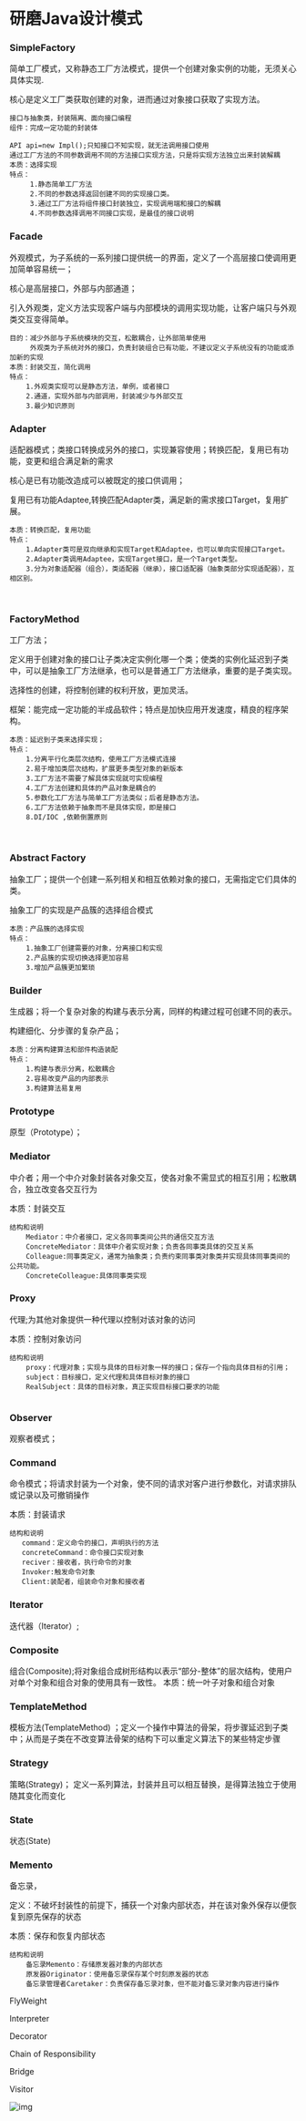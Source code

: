 # 研磨Java设计模式

### SimpleFactory

简单工厂模式，又称静态工厂方法模式，提供一个创建对象实例的功能，无须关心具体实现.

核心是定义工厂类获取创建的对象，进而通过对象接口获取了实现方法。

	接口与抽象类，封装隔离、面向接口编程
	组件：完成一定功能的封装体
	
	API api=new Impl();只知接口不知实现，就无法调用接口使用
	通过工厂方法的不同参数调用不同的方法接口实现方法，只是将实现方法独立出来封装解耦
	本质：选择实现
	特点：
	     1.静态简单工厂方法
		 2.不同的参数选择返回创建不同的实现接口类。
		 3.通过工厂方法将组件接口封装独立，实现调用端和接口的解耦
		 4.不同参数选择调用不同接口实现，是最佳的接口说明



### Facade

外观模式，为子系统的一系列接口提供统一的界面，定义了一个高层接口使调用更加简单容易统一；

核心是高层接口，外部与内部通道；

引入外观类，定义方法实现客户端与内部模块的调用实现功能，让客户端只与外观类交互变得简单。

```
目的：减少外部与子系统模块的交互，松散耦合，让外部简单使用
	 外观类为子系统对外的接口，负责封装组合已有功能，不建议定义子系统没有的功能或添加新的实现
本质：封装交互，简化调用
特点：
	1.外观类实现可以是静态方法，单例，或者接口
    2.通道，实现外部与内部调用，封装减少与外部交互
	3.最少知识原则
```



### Adapter		

适配器模式；类接口转换成另外的接口，实现兼容使用；转换匹配，复用已有功能，变更和组合满足新的需求

核心是已有功能改造成可以被既定的接口供调用；

复用已有功能Adaptee,转换匹配Adapter类，满足新的需求接口Target，复用扩展。

```
本质：转换匹配，复用功能
特点：
	1.Adapter类可是双向继承和实现Target和Adaptee，也可以单向实现接口Target。
	2.Adapter类调用Adaptee，实现Target接口，是一个Target类型。
	3.分为对象适配器（组合），类适配器（继承），接口适配器（抽象类部分实现适配器），互相区别。
```

​		  

### FactoryMethod

工厂方法；

定义用于创建对象的接口让子类决定实例化哪一个类；使类的实例化延迟到子类中，可以是抽象工厂方法继承，也可以是普通工厂方法继承，重要的是子类实现。

选择性的创建，将控制创建的权利开放，更加灵活。

 框架：能完成一定功能的半成品软件；特点是加快应用开发速度，精良的程序架构。

	本质：延迟到子类来选择实现；
	特点：  
	    1.分离平行化类层次结构，使用工厂方法模式连接
		2.易于增加类层次结构，扩展更多类型对象的新版本
		3.工厂方法不需要了解具体实现就可实现编程
		4.工厂方法创建和具体的产品对象是耦合的
		5.参数化工厂方法与简单工厂方法类似；后者是静态方法。
		6.工厂方法依赖于抽象而不是具体实现，即是接口
		8.DI/IOC ,依赖倒置原则

​		

### Abstract Factory	

抽象工厂；提供一个创建一系列相关和相互依赖对象的接口，无需指定它们具体的类。

抽象工厂的实现是产品簇的选择组合模式

```
本质：产品簇的选择实现
特点：
	1.抽象工厂创建需要的对象，分离接口和实现
	2.产品簇的实现切换选择更加容易
	3.增加产品簇更加繁琐
```



### Builder	

生成器；将一个复杂对象的构建与表示分离，同样的构建过程可创建不同的表示。

构建细化、分步骤的复杂产品；

```
本质：分离构建算法和部件构造装配
特点： 
	1.构建与表示分离，松散耦合
	2.容易改变产品的内部表示
	3.构建算法易复用
```



### Prototype

原型（Prototype）；



### Mediator

中介者；用一个中介对象封装各对象交互，使各对象不需显式的相互引用；松散耦合，独立改变各交互行为

本质：封装交互

```
结构和说明
    Mediator：中介者接口，定义各同事类间公共的通信交互方法
    ConcreteMediator：具体中介者实现对象；负责各同事类具体的交互关系
    Colleague:同事类定义，通常为抽象类；负责约束同事类对象类并实现具体同事类间的公共功能。
    ConcreteColleague:具体同事类实现
```

### Proxy

代理;为其他对象提供一种代理以控制对该对象的访问

本质：控制对象访问

```
结构和说明
    proxy：代理对象；实现与具体的目标对象一样的接口；保存一个指向具体目标的引用；
    subject：目标接口，定义代理和具体目标对象的接口
    RealSubject：具体的目标对象，真正实现目标接口要求的功能
    
```

### Observer

观察者模式；

### Command

命令模式；将请求封装为一个对象，使不同的请求对客户进行参数化，对请求排队或记录以及可撤销操作

本质：封装请求

```
结构和说明
   command：定义命令的接口，声明执行的方法
   concreteCommand：命令接口实现对象
   reciver：接收者，执行命令的对象
   Invoker:触发命令对象
   Client:装配者，组装命令对象和接收者
```



### Iterator

迭代器（Iterator）;	



### Composite

组合(Composite);将对象组合成树形结构以表示“部分-整体”的层次结构，使用户对单个对象和组合对象的使用具有一致性。
    本质：统一叶子对象和组合对象

 

### TemplateMethod

 模板方法(TemplateMethod) ；定义一个操作中算法的骨架，将步骤延迟到子类中；从而是子类在不改变算法骨架的结构下可以重定义算法下的某些特定步骤



### Strategy

策略(Strategy)； 定义一系列算法，封装并且可以相互替换，是得算法独立于使用随其变化而变化



### State

状态(State)



### Memento

备忘录，

定义：不破坏封装性的前提下，捕获一个对象内部状态，并在该对象外保存以便恢复到原先保存的状态

本质：保存和恢复内部状态

```
结构和说明 
    备忘录Memento：存储原发器对象的内部状态
    原发器Originator：使用备忘录保存某个时刻原发器的状态
    备忘录管理者Caretaker：负责保存备忘录对象，但不能对备忘录对象内容进行操作

```



FlyWeight

Interpreter

Decorator

Chain of Responsibility

Bridge

Visitor











![img](https://cdn.jsdelivr.net/gh/4youngS/imgbed@main/git/472002-20210813170309766-1036089411.png)